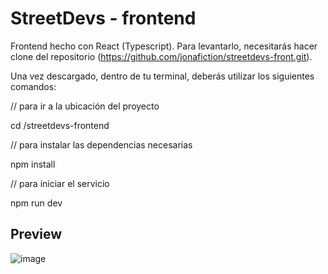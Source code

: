 # StreetDevs - frontend

Frontend hecho con React (Typescript). Para levantarlo, necesitarás hacer clone del repositorio (https://github.com/jonafiction/streetdevs-front.git). 

Una vez descargado, dentro de tu terminal, deberás utilizar los siguientes comandos:

// para ir a la ubicación del proyecto

cd /streetdevs-frontend

// para instalar las dependencias necesarias

npm install

// para iniciar el servicio

npm run dev

## Preview

![image](https://github.com/user-attachments/assets/73474647-6870-4a71-ab1e-8af5cd177217)

